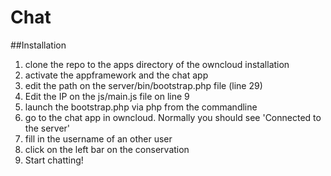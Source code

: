 Chat
====

##Installation
1.	clone the repo to the apps directory of the owncloud installation
2. 	activate the appframework and the chat app
3.	edit the path on the server/bin/bootstrap.php file (line 29)
4. 	Edit the IP on the js/main.js file on line 9 
4.	launch the bootstrap.php via php from the commandline
5. 	go to the chat app in owncloud. Normally you should see 'Connected to the server'
6. 	fill in the username of an other user
7. 	click on the left bar on the conservation 
8. 	Start chatting!

